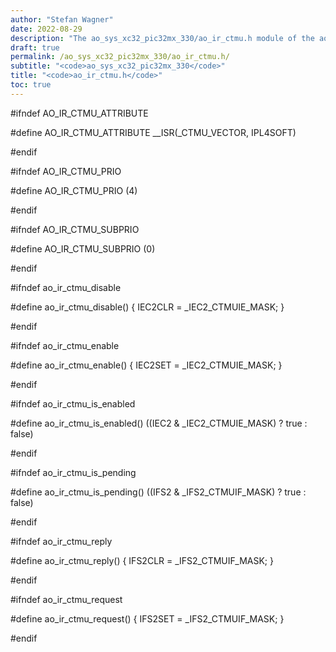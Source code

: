 ```yaml
---
author: "Stefan Wagner"
date: 2022-08-29
description: "The ao_sys_xc32_pic32mx_330/ao_ir_ctmu.h module of the ao real-time operating system."
draft: true
permalink: /ao_sys_xc32_pic32mx_330/ao_ir_ctmu.h/ 
subtitle: "<code>ao_sys_xc32_pic32mx_330</code>"
title: "<code>ao_ir_ctmu.h</code>"
toc: true
---
```


#ifndef AO_IR_CTMU_ATTRIBUTE

#define AO_IR_CTMU_ATTRIBUTE        __ISR(_CTMU_VECTOR, IPL4SOFT)

#endif

#ifndef AO_IR_CTMU_PRIO

#define AO_IR_CTMU_PRIO             (4)

#endif

#ifndef AO_IR_CTMU_SUBPRIO

#define AO_IR_CTMU_SUBPRIO          (0)

#endif

#ifndef ao_ir_ctmu_disable

#define ao_ir_ctmu_disable()        { IEC2CLR = _IEC2_CTMUIE_MASK; }

#endif

#ifndef ao_ir_ctmu_enable

#define ao_ir_ctmu_enable()         { IEC2SET = _IEC2_CTMUIE_MASK; }

#endif

#ifndef ao_ir_ctmu_is_enabled

#define ao_ir_ctmu_is_enabled()     ((IEC2 & _IEC2_CTMUIE_MASK) ? true : false)

#endif

#ifndef ao_ir_ctmu_is_pending

#define ao_ir_ctmu_is_pending()     ((IFS2 & _IFS2_CTMUIF_MASK) ? true : false)

#endif

#ifndef ao_ir_ctmu_reply

#define ao_ir_ctmu_reply()          { IFS2CLR = _IFS2_CTMUIF_MASK; }

#endif

#ifndef ao_ir_ctmu_request

#define ao_ir_ctmu_request()        { IFS2SET = _IFS2_CTMUIF_MASK; }

#endif

